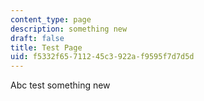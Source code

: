 ```yaml
---
content_type: page
description: something new
draft: false
title: Test Page
uid: f5332f65-7112-45c3-922a-f9595f7d7d5d
---
```

Abc test something new